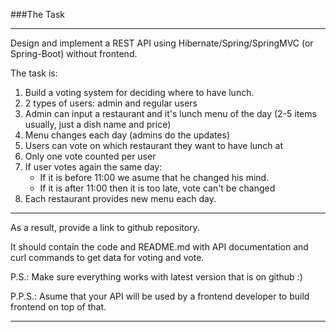 ###The Task

---

Design and implement a REST API using Hibernate/Spring/SpringMVC (or Spring-Boot) without frontend.

The task is:

1. Build a voting system for deciding where to have lunch.
2. 2 types of users: admin and regular users
3. Admin can input a restaurant and it's lunch menu of the day (2-5 items usually, just a dish name and price)
4. Menu changes each day (admins do the updates)
5. Users can vote on which restaurant they want to have lunch at
6. Only one vote counted per user
7. If user votes again the same day:
   + If it is before 11:00 we asume that he changed his mind.
   + If it is after 11:00 then it is too late, vote can't be changed
8. Each restaurant provides new menu each day.
---
As a result, provide a link to github repository.

It should contain the code and README.md with API documentation and curl commands to get data for voting and vote.

P.S.: Make sure everything works with latest version that is on github :)

P.P.S.: Asume that your API will be used by a frontend developer to build frontend on top of that.

---
